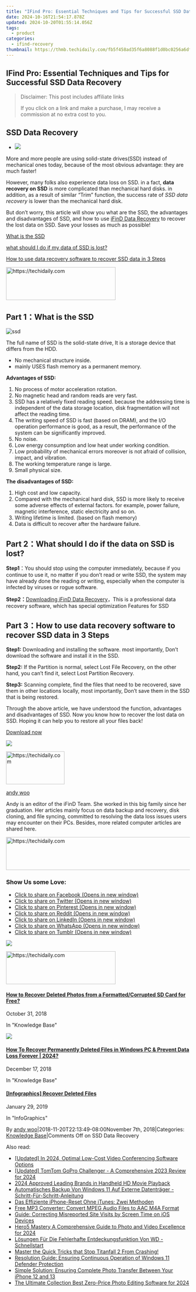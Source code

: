 ```yaml
---
title: "IFind Pro: Essential Techniques and Tips for Successful SSD Data Recovery"
date: 2024-10-16T21:54:17.878Z
updated: 2024-10-20T01:55:14.056Z
tags:
  - product
categories:
  - ifind-recovery
thumbnail: https://thmb.techidaily.com/fb5f458ad35f6a8088f1d0bc0256a6dfcf5f90caa0def063b41c33922ff4a5cb.jpg
---
```


## IFind Pro: Essential Techniques and Tips for Successful SSD Data Recovery

>  Disclaimer: This post includes affiliate links
>
>  If you click on a link and make a purchase, I may receive a commission at no extra cost to you.
>

## SSD Data Recovery

* ![](https://www.ifind-recovery.com/wp-content/uploads/2018/11/SSD-Data-Recovery-e1541659208317.jpg)

More and more people are using solid-state drives(SSD) instead of mechanical ones today, because of the most obvious advantage: they are much faster!

However, many folks also experience data loss on SSD. in a fact, **data recovery on SSD** is more complicated than mechanical hard disks. in addition, as a result of similar “Trim” function, the success rate of _SSD data recovery_ is lower than the mechanical hard disk.

But don’t worry, this article will show you what are the SSD, the advantages and disadvantages of SSD, and how to use [iFinD Data Recovery](https://www.ifind-recovery.com/) to recover the lost data on SSD. Save your losses as much as possible!

[What is the SSD](https://www.ifind-recovery.com/how-to/ssd-data-recovery/#part1)

[what should I do if my data of SSD is lost?](https://www.ifind-recovery.com/how-to/ssd-data-recovery/#part2)

[How to use data recovery software to recover SSD data in 3 Steps](https://www.ifind-recovery.com/how-to/ssd-data-recovery/#part3)

<!-- affiliate ads begin -->
<a href="https://aligracehair.sjv.io/c/5597632/1997675/19272" target="_top" id="1997675">
  <img src="//a.impactradius-go.com/display-ad/19272-1997675" border="0" alt="https://techidaily.com" width="300" height="90"/>
</a>
<img height="0" width="0" src="https://aligracehair.sjv.io/i/5597632/1997675/19272" style="position:absolute;visibility:hidden;" border="0" />
<!-- affiliate ads end -->

## Part 1：What is the SSD

![](https://i0.wp.com/www.ifind-recovery.com/wp-content/uploads/2018/11/ssd.png?resize=300%2C189&ssl=1 "ssd")

The full name of SSD is the solid-state drive, It is a storage device that differs from the HDD.

* No mechanical structure inside.
* mainly USES flash memory as a permanent memory.

**Advantages of SSD:**

1. No process of motor acceleration rotation.
2. No magnetic head and random reads are very fast.
3. SSD has a relatively fixed reading speed. because the addressing time is independent of the data storage location, disk fragmentation will not affect the reading time.
4. The writing speed of SSD is fast (based on DRAM), and the I/O operation performance is good, as a result, the performance of the system can be significantly improved.
5. No noise.
6. Low energy consumption and low heat under working condition.
7. Low probability of mechanical errors moreover is not afraid of collision, impact, and vibration.
8. The working temperature range is large.
9. Small physical size.

**The disadvantages of SSD:**

1. High cost and low capacity.
2. Compared with the mechanical hard disk, SSD is more likely to receive some adverse effects of external factors. for example, power failure, magnetic interference, static electricity and so on.
3. Writing lifetime is limited. (based on flash memory)
4. Data is difficult to recover after the hardware failure.

## Part 2：What should I do if the data on SSD is lost?

**Step1**：You should stop using the computer immediately, because if you continue to use it, no matter if you don’t read or write SSD, the system may have already done the reading or writing, especially when the computer is infected by viruses or rogue software.

**Step2：**[Downloading iFinD Data Recovery](https://www.ifind-recovery.com/ifind-data-recovery-software-free-download/)，This is a professional data recovery software, which has special optimization Features for SSD

## Part 3：How to use data recovery software to recover SSD data in 3 Steps

**Step1:** Downloading and installing the software. most importantly, Don’t download the software and install it in the SSD.

**Step2:** If the Partition is normal, select Lost File Recovery, on the other hand, you can’t find it, select Lost Partition Recovery.

**Step3:** Scanning complete, find the files that need to be recovered, save them in other locations locally, most importantly, Don’t save them in the SSD that is being restored.

Through the above article, we have understood the function, advantages and disadvantages of SSD. Now you know how to recover the lost data on SSD. Hoping it can help you to restore all your files back!

[Download now](https://www.ifind-recovery.com/ifind-data-recovery-software-free-download/)

![](https://i0.wp.com/www.ifind-recovery.com/wp-content/uploads/2024/03/R-C.png?resize=100%2C100&ssl=1)

<!-- affiliate ads begin -->
<a href="https://malaysia-healthcare-travel-council.pxf.io/c/5597632/1576474/17382" target="_top" id="1576474">
  <img src="//a.impactradius-go.com/display-ad/17382-1576474" border="0" alt="https://techidaily.com" width="160" height="90"/>
</a>
<img height="0" width="0" src="https://malaysia-healthcare-travel-council.pxf.io/i/5597632/1576474/17382" style="position:absolute;visibility:hidden;" border="0" />
<!-- affiliate ads end -->

[andy woo](https://www.ifind-recovery.com/author/andywoo/)

Andy is an editor of the iFinD Team. She worked in this big family since her graduation. Her articles mainly focus on data backup and recovery, disk cloning, and file syncing, committed to resolving the data loss issues users may encounter on their PCs. Besides, more related computer articles are shared here.

<!-- affiliate ads begin -->
<a href="https://appsumo.8odi.net/c/5597632/2129738/7443" target="_top" id="2129738">
  <img src="//a.impactradius-go.com/display-ad/7443-2129738" border="0" alt="https://techidaily.com" width="728" height="90"/>
</a>
<img height="0" width="0" src="https://appsumo.8odi.net/i/5597632/2129738/7443" style="position:absolute;visibility:hidden;" border="0" />
<!-- affiliate ads end -->

### Show Us some Love:

* [Click to share on Facebook (Opens in new window)](https://www.ifind-recovery.com/how-to/ssd-data-recovery/?share=facebook&nb=1 "Click to share on Facebook")
* [Click to share on Twitter (Opens in new window)](https://www.ifind-recovery.com/how-to/ssd-data-recovery/?share=twitter&nb=1 "Click to share on Twitter")
* [Click to share on Pinterest (Opens in new window)](https://www.ifind-recovery.com/how-to/ssd-data-recovery/?share=pinterest&nb=1 "Click to share on Pinterest")
* [Click to share on Reddit (Opens in new window)](https://www.ifind-recovery.com/how-to/ssd-data-recovery/?share=reddit&nb=1 "Click to share on Reddit")
* [Click to share on LinkedIn (Opens in new window)](https://www.ifind-recovery.com/how-to/ssd-data-recovery/?share=linkedin&nb=1 "Click to share on LinkedIn")
* [Click to share on WhatsApp (Opens in new window)](https://www.ifind-recovery.com/how-to/ssd-data-recovery/?share=jetpack-whatsapp&nb=1 "Click to share on WhatsApp")
* [Click to share on Tumblr (Opens in new window)](https://www.ifind-recovery.com/how-to/ssd-data-recovery/?share=tumblr&nb=1 "Click to share on Tumblr")

[![](https://i0.wp.com/www.ifind-recovery.com/wp-content/uploads/2018/10/How-To-Recover-Deleted-Photos-Pictures-From-SD-Card-1.jpg?fit=640%2C426&ssl=1&resize=350%2C200)](https://www.ifind-recovery.com/how-to/how-to-recover-deleted-photos-from-sd-card/ "How to Recover Deleted Photos from a Formatted/Corrupted SD Card for Free?")

<!-- affiliate ads begin -->
<a href="https://aligracehair.sjv.io/c/5597632/1959759/19272" target="_top" id="1959759">
  <img src="//a.impactradius-go.com/display-ad/19272-1959759" border="0" alt="https://techidaily.com" width="300" height="90"/>
</a>
<img height="0" width="0" src="https://aligracehair.sjv.io/i/5597632/1959759/19272" style="position:absolute;visibility:hidden;" border="0" />
<!-- affiliate ads end -->

#### [How to Recover Deleted Photos from a Formatted/Corrupted SD Card for Free?](https://www.ifind-recovery.com/how-to/how-to-recover-deleted-photos-from-sd-card/ "How to Recover Deleted Photos from a Formatted/Corrupted SD Card for Free?")

October 31, 2018

In "Knowledge Base"

[![](https://i0.wp.com/www.ifind-recovery.com/wp-content/uploads/2018/12/Windows_10.png?fit=1025%2C576&ssl=1&resize=350%2C200)](https://www.ifind-recovery.com/how-to/recover-deleted-files-windows-10-7-8/ "How To Recover Permanently Deleted Files in Windows PC &#038; Prevent Data Loss Forever | 2024?")

#### [How To Recover Permanently Deleted Files in Windows PC & Prevent Data Loss Forever | 2024?](https://www.ifind-recovery.com/how-to/recover-deleted-files-windows-10-7-8/ "How To Recover Permanently Deleted Files in Windows PC &#038; Prevent Data Loss Forever | 2024?")

December 17, 2018

In "Knowledge Base"

[](https://www.ifind-recovery.com/data-recovery-infographics/infographics-recover-deleted-files/ "[Infographics] Recover Deleted Files")

#### [\[Infographics\] Recover Deleted Files](https://www.ifind-recovery.com/data-recovery-infographics/infographics-recover-deleted-files/ "[Infographics] Recover Deleted Files")

January 29, 2019

In "InfoGraphics"

By [andy woo](https://www.ifind-recovery.com/author/andywoo/ "Posts by andy woo")|2018-11-20T22:13:49-08:00November 7th, 2018|Categories: [Knowledge Base](https://www.ifind-recovery.com/category/how-to/)|Comments Off on SSD Data Recovery

<ins class="adsbygoogle"
     style="display:block"
     data-ad-format="autorelaxed"
     data-ad-client="ca-pub-7571918770474297"
     data-ad-slot="1223367746"></ins>

<ins class="adsbygoogle"
     style="display:block"
     data-ad-client="ca-pub-7571918770474297"
     data-ad-slot="8358498916"
     data-ad-format="auto"
     data-full-width-responsive="true"></ins>

<span class="atpl-alsoreadstyle">Also read:</span>
<div><ul>
<li><a href="https://remote-screen-capture.techidaily.com/updated-in-2024-optimal-low-cost-video-conferencing-software-options/"><u>[Updated] In 2024, Optimal Low-Cost Video Conferencing Software Options</u></a></li>
<li><a href="https://fox-boxes.techidaily.com/updated-tomtom-gopro-challenger-a-comprehensive-2023-review-for-2024/"><u>[Updated] TomTom GoPro Challenger - A Comprehensive 2023 Review for 2024</u></a></li>
<li><a href="https://article-files.techidaily.com/2024-approved-leading-brands-in-handheld-hd-movie-playback/"><u>2024 Approved Leading Brands in Handheld HD Movie Playback</u></a></li>
<li><a href="https://win-lab.techidaily.com/automatisches-backup-von-windows-11-auf-externe-datentrager-schritt-fur-schritt-anleitung/"><u>Automatisches Backup Von Windows 11 Auf Externe Datenträger - Schritt-Für-Schritt-Anleitung</u></a></li>
<li><a href="https://win-lab.techidaily.com/das-effiziente-iphone-reset-ohne-itunes-zwei-methoden/"><u>Das Effiziente iPhone-Reset Ohne iTunes: Zwei Methoden</u></a></li>
<li><a href="https://win-amazing.techidaily.com/free-mp3-converter-convert-mpeg-audio-files-to-aac-m4a-format/"><u>Free MP3 Converter: Convert MPEG Audio Files to AAC M4A Format</u></a></li>
<li><a href="https://fox-that.techidaily.com/guide-correcting-misreported-site-visits-by-screen-time-on-ios-devices/"><u>Guide: Correcting Misreported Site Visits by Screen Time on iOS Devices</u></a></li>
<li><a href="https://some-techniques.techidaily.com/hero5-mastery-a-comprehensive-guide-to-photo-and-video-excellence-for-2024/"><u>Hero5 Mastery A Comprehensive Guide to Photo and Video Excellence for 2024</u></a></li>
<li><a href="https://win-lab.techidaily.com/losungen-fur-die-fehlerhafte-entdeckungsfunktion-von-wd-schnellstart/"><u>Lösungen Für Die Fehlerhafte Entdeckungsfunktion Von WD - Schnellstart</u></a></li>
<li><a href="https://win-blog.techidaily.com/1722992495645-master-the-quick-tricks-that-stop-titanfall-2-from-crashing/"><u>Master the Quick Tricks that Stop Titanfall 2 From Crashing!</u></a></li>
<li><a href="https://win-lab.techidaily.com/resolution-guide-ensuring-continuous-operation-of-windows-11-defender-protection/"><u>Resolution Guide: Ensuring Continuous Operation of Windows 11 Defender Protection</u></a></li>
<li><a href="https://win-lab.techidaily.com/simple-solution-ensuring-complete-photo-transfer-between-your-iphone-12-and-13/"><u>Simple Solution: Ensuring Complete Photo Transfer Between Your iPhone 12 and 13</u></a></li>
<li><a href="https://some-guidance.techidaily.com/the-ultimate-collection-best-zero-price-photo-editing-software-for-2024/"><u>The Ultimate Collection Best Zero-Price Photo Editing Software for 2024</u></a></li>
</ul></div>


